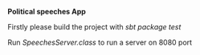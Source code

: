 **Political speeches App**

Firstly please build the project with *sbt package test*

Run *SpeechesServer.class* to run a server on 8080 port
